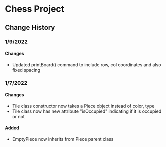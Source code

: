 # Chess Project

## Change History

### 1/9/2022
#### Changes
- Updated printBoard() command to include row, col coordinates and also fixed spacing

### 1/7/2022
#### Changes
- Tile class constructor now takes a Piece object instead of color, type
- Tile class now has new attribute "isOccupied" indicating if it is occupied or not
#### Added
- EmptyPiece now inherits from Piece parent class

